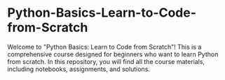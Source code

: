 # Python-Basics-Learn-to-Code-from-Scratch
Welcome to "Python Basics: Learn to Code from Scratch"! This is a comprehensive course designed for beginners who want to learn Python from scratch. In this repository, you will find all the course materials, including notebooks, assignments, and solutions.
